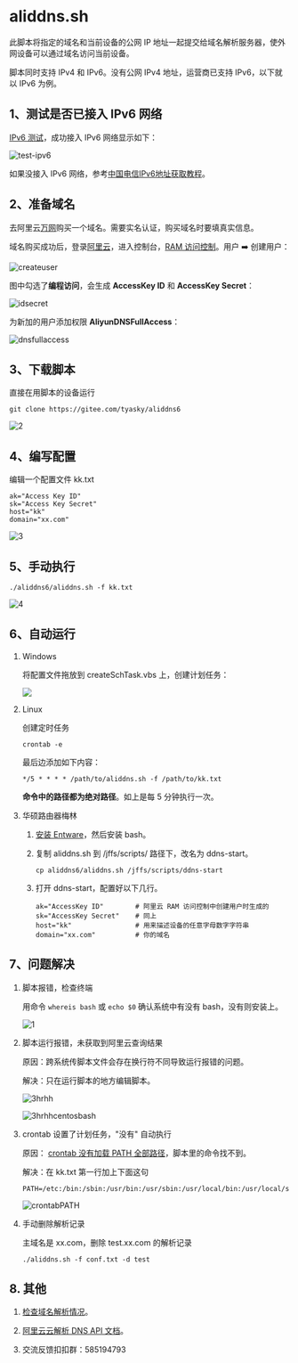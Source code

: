 # aliddns.sh

此脚本将指定的域名和当前设备的公网 IP 地址一起提交给域名解析服务器，使外网设备可以通过域名访问当前设备。

脚本同时支持 IPv4 和 IPv6。没有公网 IPv4 地址，运营商已支持 IPv6，以下就以 IPv6 为例。

## 1、测试是否已接入 IPv6 网络

[IPv6 测试](http://www.test-ipv6.com/)，成功接入 IPv6 网络显示如下：

![test-ipv6](./images/test-ipv6.png)

如果没接入 IPv6 网络，参考[中国电信IPv6地址获取教程](https://m.ithome.com/html/405571.htm)。

## 2、准备域名

去阿里云[万网](https://wanwang.aliyun.com/)购买一个域名。需要实名认证，购买域名时要填真实信息。

域名购买成功后，登录[阿里云](https://aliyun.com/)，进入控制台，[RAM 访问控制](https://ram.console.aliyun.com/overview)。用户 ➡️ 创建用户：

![createuser](./images/createuser.png)

图中勾选了**编程访问**，会生成 **AccessKey ID** 和 **AccessKey Secret**：

![idsecret](./images/idsecret.png)

为新加的用户添加权限 **AliyunDNSFullAccess**：

![dnsfullaccess](./images/dnsfullaccess.png)

## 3、下载脚本

直接在用脚本的设备运行

```shell
git clone https://gitee.com/tyasky/aliddns6
```

![2](./images/2.png)

## 4、编写配置

编辑一个配置文件 kk.txt

```shell
ak="Access Key ID"
sk="Access Key Secret"
host="kk"
domain="xx.com"
```

![3](./images/3.png)

## 5、手动执行

```shell
./aliddns6/aliddns.sh -f kk.txt
```

![4](./images/4.png)

## 6、自动运行

1. Windows

   将配置文件拖放到 createSchTask.vbs 上，创建计划任务：

   ![](images/conf2task.gif)
   
2. Linux

   创建定时任务

   ```shell
   crontab -e
   ```

   最后边添加如下内容：

   ```shell
   */5 * * * * /path/to/aliddns.sh -f /path/to/kk.txt
   ```

   **命令中的路径都为绝对路径**。如上是每 5 分钟执行一次。

3. 华硕路由器梅林

   1. [安装 Entware](https://github.com/RMerl/asuswrt-merlin.ng/wiki/Entware)，然后安装 bash。

   2. 复制 aliddns.sh 到 /jffs/scripts/ 路径下，改名为 ddns-start。

      ```shell
      cp aliddns6/aliddns.sh /jffs/scripts/ddns-start
      ```

   3. 打开 ddns-start，配置好以下几行。

      ```shell
      ak="AccessKey ID"        # 阿里云 RAM 访问控制中创建用户时生成的
      sk="AccessKey Secret"    # 同上
      host="kk"                # 用来描述设备的任意字母数字字符串
      domain="xx.com"          # 你的域名
      ```

## 7、问题解决

1. 脚本报错，检查终端

   用命令 `whereis bash` 或 `echo $0` 确认系统中有没有 bash，没有则安装上。

   ![1](./images/1.png)
   
1. 脚本运行报错，未获取到阿里云查询结果

   原因：跨系统传脚本文件会存在换行符不同导致运行报错的问题。

   解决：只在运行脚本的地方编辑脚本。

   ![3hrhh](./images/3hrhh.png)

   ![3hrhhcentosbash](./images/3hrhh-centos-bash.png)

2. crontab 设置了计划任务，"没有" 自动执行

   原因： [crontab 没有加载 PATH 全部路径](https://blog.csdn.net/fsx2550553488/article/details/81020623)，脚本里的命令找不到。

   解决：在 kk.txt 第一行加上下面这句

   ```shell
   PATH=/etc:/bin:/sbin:/usr/bin:/usr/sbin:/usr/local/bin:/usr/local/sbin
   ```

   ![crontabPATH](./images/crontab_PATH.png)

3. 手动删除解析记录

   主域名是 xx.com，删除 test.xx.com 的解析记录

   ```shell
   ./aliddns.sh -f conf.txt -d test
   ```

## 8. 其他

1. [检查域名解析情况](https://zijian.aliyun.com/)。

2. [阿里云云解析 DNS API 文档](https://help.aliyun.com/document_detail/29738.html)。

3. 交流反馈扣扣群：585194793

